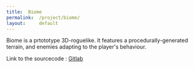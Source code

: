 ```yaml
---
title:  Biome
permalink:  /project/biome/
layout:     default
---
```


Biome is a prtototype 3D-roguelike.
It features a procedurally-generated terrain, and enemies adapting to the player's behaviour.

Link to the sourcecode : [Gitlab](https://gitlab.com/Atchoom/biome)
